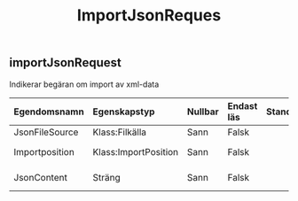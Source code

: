 ﻿---
title: ImportJsonReques
second_title: Aspose.Cells Cloud Documen
type: docs
url: /sv/specification/model/importjsonrequest/
description: "Aspose.Cells Molnmodellspecifikation: ImportJsonRequest. Hantera enkelt Excel och andra kalkylarksdokument med funktioner som att öppna, generera, redigera, dela, slå samman, jämföra och konvertera"
weight: 50
---
## **importJsonRequest**

 Indikerar begäran om import av xml-data

| Egendomsnamn| Egenskapstyp| Nullbar| Endast läs| Standardvärde| Beskrivning|
|:- |:- |:- |:- |:- |:- |
| JsonFileSource| Klass:Filkälla| Sann| Falsk|| Json filkälla|
| Importposition| Klass:ImportPosition| Sann| Falsk|| Importera positionsbeskrivning.|
| JsonContent| Sträng| Sann| Falsk|| Base64String standard är null|

